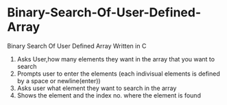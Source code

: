 # Binary-Search-Of-User-Defined-Array
Binary Search Of User Defined Array
Written in C
 1. Asks User,how many elements they want in the array that you want to search
 2. Prompts user to enter the elements (each indivisual elements is defined by a space or newline(enter))
 3. Asks user what element they want to search in the array
 4. Shows the element and the index no. where the element is found
